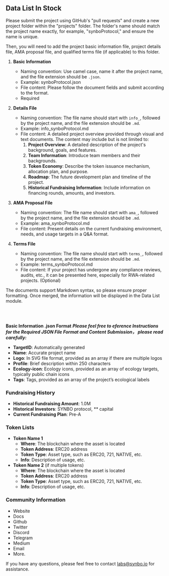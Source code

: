 ## Data List In Stock


Please submit the project using GitHub's "pull requests" and create a new project folder within the "projects" folder. The folder's name should match the project name exactly, for example, "synboProtocol," and ensure the name is unique.

Then, you will need to add the project basic information file, project details file, AMA proposal file, and qualified terms file (if applicable) to this folder.

1. **Basic Information**
   - Naming convention: Use camel case, name it after the project name, and the file extension should be `.json`.
   - Example: synboProtocol.json
   - File content: Please follow the document fields and submit according to the format.
   - Required

2. **Details File**
   - Naming convention: The file name should start with `info_`, followed by the project name, and the file extension should be `.md`.
   - Example: info_synboProtocol.md
   - File content: A detailed project overview provided through visual and text documents. The content may include but is not limited to:
     1. **Project Overview**: A detailed description of the project's background, goals, and features.
     2. **Team Information**: Introduce team members and their backgrounds.
     3. **Token Economy**: Describe the token issuance mechanism, allocation plan, and purpose.
     4. **Roadmap**: The future development plan and timeline of the project.
     5. **Historical Fundraising Information**: Include information on financing rounds, amounts, and investors.

3. **AMA Proposal File**
   - Naming convention: The file name should start with `ama_`, followed by the project name, and the file extension should be `.md`.
   - Example: ama_synboProtocol.md
   - File content: Present details on the current fundraising environment, needs, and usage targets in a Q&A format.

4. **Terms File**
   - Naming convention: The file name should start with `terms_`, followed by the project name, and the file extension should be `.md`.
   - Example: terms_synboProtocol.md
   - File content: If your project has undergone any compliance reviews, audits, etc., it can be presented here, especially for RWA-related projects. (Optional)

The documents support Markdown syntax, so please ensure proper formatting. Once merged, the information will be displayed in the Data List module.


<br>
<br>


**Basic Information .json Format**
**_Please feel free to eference Instructions for the Required JSON File Format and Content Submission， please read carefully:_** 

- **TargetID**: Automatically generated
- **Name**: Accurate project name
- **Logo**: In SVG file format, provided as an array if there are multiple logos
- **Profile**: Brief description within 250 characters
- **Ecology-icon**: Ecology icons, provided as an array of ecology targets, typically public chain icons
- **Tags**: Tags, provided as an array of the project’s ecological labels

### Fundraising History
  - **Historical Fundraising Amount**: 1.0M
  - **Historical Investors**: SYNBO protocol, ** capital
  - **Current Fundraising Plan**: Pre-A

### Token Lists
  - **Token Name 1**
    - **Where**: The blockchain where the asset is located
    - **Token Address**: ERC20 address
    - **Token Type**: Asset type, such as ERC20, 721, NATIVE, etc.
    - **Info**: Description of usage, etc.
  - **Token Name 2** (if multiple tokens)
    - **Where**: The blockchain where the asset is located
    - **Token Address**: ERC20 address
    - **Token Type**: Asset type, such as ERC20, 721, NATIVE, etc.
    - **Info**: Description of usage, etc.

### Community Information
  - Website
  - Docs
  - Github
  - Twitter
  - Discord
  - Telegram
  - Medium
  - Email
  - More.




If you have any questions, please feel free to contact labs@synbo.io for assistance.


